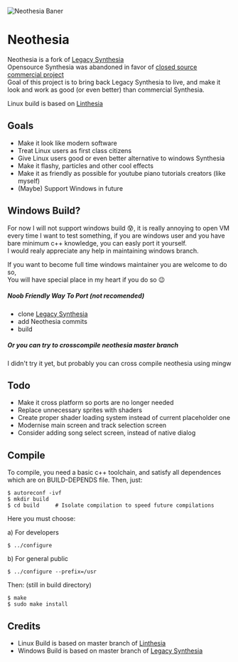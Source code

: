 ![Neothesia Baner](https://i.imgur.com/3uiwId8.png)
# Neothesia
Neothesia is a fork of [Legacy Synthesia](https://github.com/johndpope/pianogame)  
Opensource Synthesia was abandoned in favor of [closed source commercial project](https://www.synthesiagame.com/)  
Goal of this project is to bring back Legacy Synthesia to live, and make it look and work as good (or even better) than commercial Synthesia.

Linux build is based on [Linthesia](https://github.com/linthesia/linthesia)

## Goals
* Make it look like modern software
* Treat Linux users as first class citizens
* Give Linux users good or even better alternative to windows Synthesia
* Make it flashy, particles and other cool effects
* Make it as friendly as possible for youtube piano tutorials creators (like myself)
* (Maybe) Support Windows in future

## Windows Build?
For now I will not support windows build 😰, it is really annoying to open VM every time I want to test something, if you are windows user and you have bare minimum c++ knowledge, you can easly port it yourself.   
I would realy appreciate any help in maintaining windows branch. 

If you want to become full time windows maintainer you are welcome to do so,  
You will have special place in my heart if you do so 😉

##### Noob Friendly Way To Port (not recomended)
* clone [Legacy Synthesia](https://github.com/johndpope/pianogame)
* add Neothesia commits
* build
##### Or you can try to crosscompile neothesia master branch
I didn't try it yet, but probably you can cross compile neothesia using mingw

## Todo
* Make it cross platform so ports are no longer needed
* Replace unnecessary sprites with shaders
* Create proper shader loading system instead of current placeholder one
* Modernise main screen and track selection screen
* Consider adding song select screen, instead of native dialog

## Compile

To compile, you need a basic c++ toolchain, and satisfy all dependences which are on BUILD-DEPENDS file. Then, just:

    $ autoreconf -ivf
    $ mkdir build
    $ cd build     # Isolate compilation to speed future compilations
    
Here you must choose:

 a) For developers
 
    $ ../configure
 b) For general public

    $ ../configure --prefix=/usr

Then: (still in build directory)

    $ make
    $ sudo make install

## Credits
* Linux Build is based on master branch of [Linthesia](https://github.com/linthesia/linthesia)
* Windows Build is based on master branch of [Legacy Synthesia](https://github.com/johndpope/pianogame)

